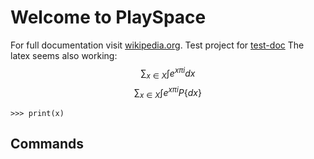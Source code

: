 # Welcome to PlaySpace

For full documentation visit [wikipedia.org](https://www.wikipedia.org).
Test project for [test-doc](https://github.com/messengerTeem/test-doc)
The latex seems also working:
  $$\sum_{x\in X} \int e^{x \pi i} dx $$
 $$\sum_{x\in X} \int e^{x \pi i} P\{dx\}$$

```python:
>>> print(x)
```

## Commands

